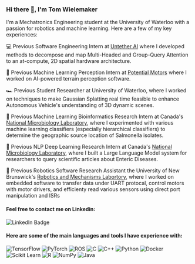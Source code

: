 ### Hi there 👋, I'm Tom Wielemaker

I'm a Mechatronics Engineering student at the University of Waterloo with a passion for robotics and machine learning. Here are a few of my key experiences:

💻 Previous Software Engineering Intern at [Untether AI](https://www.untether.ai/) where I developed methods to decompose and map Multi-Headed and Group-Query Attention to an at-compute, 2D spatial hardware architecture.

🚗 Previous Machine Learning Perception Intern at [Potential Motors](https://www.potentialmotors.com) where I worked on AI-powered terrain perception software.

🏎️ Previous Student Researcher at University of Waterloo, where I worked on techniques to make Gaussian Splatting real time feasible to enhance Autonomous Vehicle's understanding of 3D dynamic scenes.

🧬 Previous Machine Learning Bioinformatics Research Intern at Canada's [National Microbiology Laboratory](https://www.canada.ca/en/public-health/programs/national-microbiology-laboratory.html), where I experimented with various machine learning classifiers (especially hierarchical classifiers) to determine the geographic source location of Salmonella isolates.

📃 Previous NLP Deep Learning Research Intern at Canada's [National Microbiology Laboratory](https://www.canada.ca/en/public-health/programs/national-microbiology-laboratory.html), where I built a Large Language Model system for researchers to query scientific articles about Enteric Diseases.

🤖 Previous Robotics Software Research Assistant the University of New Brunswick's [Robotics and Mechanisms Labortory](https://ram.ext.unb.ca), where I worked on embedded software to transfer data under UART protocal, control motors with motor drivers, and efficienty read various sensors using direct port manipulation and ISRs

#### Feel free to contact me on Linkedin:
![LinkedIn Badge](https://img.shields.io/badge/LinkedIn-0077B5?style=for-the-badge&logo=linkedin&logoColor=white)

#### Here are some of the main languages and tools I have experience with:
![TensorFlow](https://img.shields.io/badge/TensorFlow-FF6F00?style=for-the-badge&logo=tensorflow&logoColor=white)
![PyTorch](https://img.shields.io/badge/PyTorch-%23EE4C2C.svg?style=for-the-badge&logo=PyTorch&logoColor=white)
![ROS](https://img.shields.io/badge/ROS-22314E?style=for-the-badge&logo=ROS&logoColor=white)
![C](https://img.shields.io/badge/c-%2300599C.svg?style=for-the-badge&logo=c&logoColor=white)
![C++](https://img.shields.io/badge/c++-%2300599C.svg?style=for-the-badge&logo=c%2B%2B&logoColor=white)
![Python](https://img.shields.io/badge/python-3670A0?style=for-the-badge&logo=python&logoColor=ffdd54)
![Docker](https://img.shields.io/badge/Docker-2CA5E0?style=for-the-badge&logo=docker&logoColor=white)
![Scikit Learn](https://img.shields.io/badge/scikit_learn-F7931E?style=for-the-badge&logo=scikit-learn&logoColor=white)
![R](https://img.shields.io/badge/R-276DC3?style=for-the-badge&logo=r&logoColor=white)
![NumPy](https://img.shields.io/badge/numpy-%23013243.svg?style=for-the-badge&logo=numpy&logoColor=white)
![Java](https://img.shields.io/badge/java-%23ED8B00.svg?style=for-the-badge&logo=openjdk&logoColor=white)

